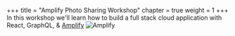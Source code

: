 +++
title = "Amplify Photo Sharing Workshop"
chapter = true
weight = 1
+++
In this workshop we'll learn how to build a full stack cloud application with React, GraphQL, & [Amplify](https://docs.amplify.aws/)
![Amplify](/images/amplify-banner.jpg)

